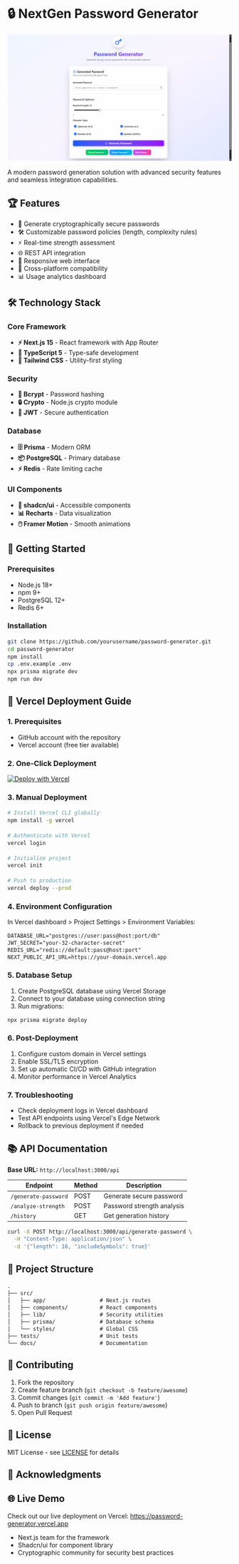 # 🔒 NextGen Password Generator 

![Project Banner](./public/banner.png) *<!-- Consider adding a banner image -->*

A modern password generation solution with advanced security features and seamless integration capabilities.

## 🏆 Features

- 🔐 Generate cryptographically secure passwords
- 🛠️ Customizable password policies (length, complexity rules)
- ⚡ Real-time strength assessment
- 🌐 REST API integration
- 📱 Responsive web interface
- 🔄 Cross-platform compatibility
- 📊 Usage analytics dashboard

## 🛠️ Technology Stack

### Core Framework
- **⚡ Next.js 15** - React framework with App Router
- **📘 TypeScript 5** - Type-safe development
- **🎨 Tailwind CSS** - Utility-first styling

### Security
- **🔑 Bcrypt** - Password hashing
- **🔒 Crypto** - Node.js crypto module
- **🎯 JWT** - Secure authentication

### Database
- **🗄️ Prisma** - Modern ORM
- **📦 PostgreSQL** - Primary database
- **⚡ Redis** - Rate limiting cache

### UI Components
- **🧩 shadcn/ui** - Accessible components
- **📊 Recharts** - Data visualization
- **🖱️ Framer Motion** - Smooth animations

## 🚀 Getting Started

### Prerequisites
- Node.js 18+
- npm 9+
- PostgreSQL 12+
- Redis 6+

### Installation
```bash
git clone https://github.com/yourusername/password-generator.git
cd password-generator
npm install
cp .env.example .env
npx prisma migrate dev
npm run dev
```

## 🚀 Vercel Deployment Guide

### 1. Prerequisites
- GitHub account with the repository
- Vercel account (free tier available)

### 2. One-Click Deployment
[![Deploy with Vercel](https://vercel.com/button)](https://vercel.com/new/clone?repository-url=https%3A%2F%2Fgithub.com%2Fyourusername%2Fpassword-generator)

### 3. Manual Deployment
```bash
# Install Vercel CLI globally
npm install -g vercel

# Authenticate with Vercel
vercel login

# Initialize project
vercel init

# Push to production
vercel deploy --prod
```

### 4. Environment Configuration
In Vercel dashboard > Project Settings > Environment Variables:
```env
DATABASE_URL="postgres://user:pass@host:port/db"
JWT_SECRET="your-32-character-secret"
REDIS_URL="redis://default:pass@host:port"
NEXT_PUBLIC_API_URL=https://your-domain.vercel.app
```

### 5. Database Setup
1. Create PostgreSQL database using Vercel Storage
2. Connect to your database using connection string
3. Run migrations:
```bash
npx prisma migrate deploy
```

### 6. Post-Deployment
1. Configure custom domain in Vercel settings
2. Enable SSL/TLS encryption
3. Set up automatic CI/CD with GitHub integration
4. Monitor performance in Vercel Analytics

### 7. Troubleshooting
- Check deployment logs in Vercel dashboard
- Test API endpoints using Vercel's Edge Network
- Rollback to previous deployment if needed

## 📚 API Documentation

**Base URL:** `http://localhost:3000/api`

| Endpoint                | Method | Description                     |
|-------------------------|--------|---------------------------------|
| `/generate-password`    | POST   | Generate secure password        |
| `/analyze-strength`     | POST   | Password strength analysis      |
| `/history`              | GET    | Get generation history          |

```bash
curl -X POST http://localhost:3000/api/generate-password \
  -H "Content-Type: application/json" \
  -d '{"length": 16, "includeSymbols": true}'
```

## 📂 Project Structure
```
.
├── src/
│   ├── app/                 # Next.js routes
│   ├── components/          # React components
│   ├── lib/                 # Security utilities
│   ├── prisma/              # Database schema
│   └── styles/              # Global CSS
├── tests/                   # Unit tests
└── docs/                    # Documentation
```

## 🤝 Contributing
1. Fork the repository
2. Create feature branch (`git checkout -b feature/awesome`)
3. Commit changes (`git commit -m 'Add feature'`)
4. Push to branch (`git push origin feature/awesome`)
5. Open Pull Request

## 📄 License
MIT License - see [LICENSE](LICENSE) for details

## 🙏 Acknowledgments

## 🌐 Live Demo

Check out our live deployment on Vercel:
https://password-generator.vercel.app
- Next.js team for the framework
- Shadcn/ui for component library
- Cryptographic community for security best practices